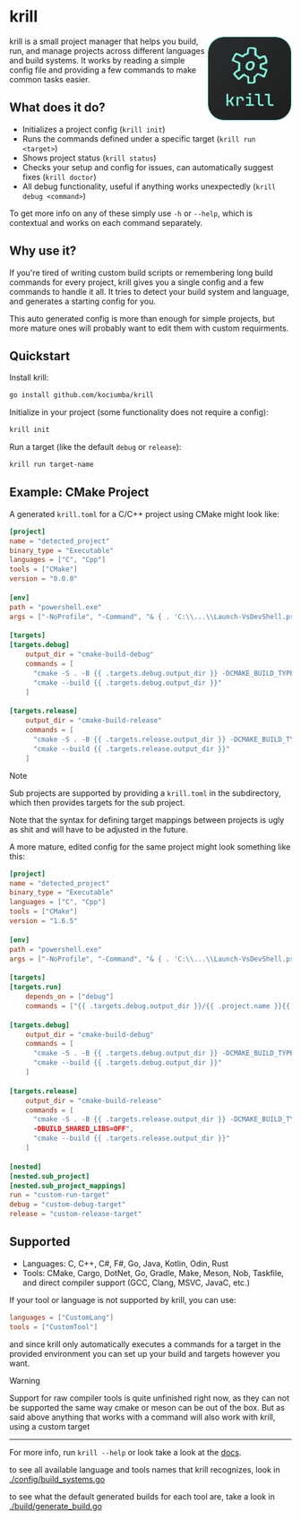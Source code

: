 # krill

<img align="right" src="https://raw.githubusercontent.com/kociumba/krill/main/assets/krill_icon.svg" alt="krill icon" width="150" height="150"/>

krill is a small project manager that helps you build, run, and manage projects across different languages and build systems. It works by reading a simple config file and providing a few commands to make common tasks easier.

## What does it do?

- Initializes a project config (`krill init`)
- Runs the commands defined under a specific target (`krill run <target>`)
- Shows project status (`krill status`)
- Checks your setup and config for issues, can automatically suggest fixes (`krill doctor`)
- All debug functionality, useful if anything works unexpectedly (`krill debug <command>`)

To get more info on any of these simply use `-h` or `--help`, which is contextual and works on each command separately.

## Why use it?

If you're tired of writing custom build scripts or remembering long build commands for every project, krill gives you a single config and a few commands to handle it all. It tries to detect your build system and language, and generates a starting config for you.

This auto generated config is more than enough for simple projects, but more mature ones will probably want to edit them with custom requirments.

## Quickstart

Install krill:

```bash
go install github.com/kociumba/krill
```

Initialize in your project (some functionality does not require a config):

```bash
krill init
```

Run a target (like the default `debug` or `release`):

```bash
krill run target-name
```

## Example: CMake Project

A generated `krill.toml` for a C/C++ project using CMake might look like:

```toml
[project]
name = "detected_project"
binary_type = "Executable"
languages = ["C", "Cpp"]
tools = ["CMake"]
version = "0.0.0"

[env]
path = "powershell.exe"
args = ["-NoProfile", "-Command", "& { . 'C:\\...\\Launch-VsDevShell.ps1' -Arch amd64 }"]

[targets]
[targets.debug]
    output_dir = "cmake-build-debug"
    commands = [
      "cmake -S . -B {{ .targets.debug.output_dir }} -DCMAKE_BUILD_TYPE=Debug",
      "cmake --build {{ .targets.debug.output_dir }}"
    ]

[targets.release]
    output_dir = "cmake-build-release"
    commands = [
      "cmake -S . -B {{ .targets.release.output_dir }} -DCMAKE_BUILD_TYPE=Release",
      "cmake --build {{ .targets.release.output_dir }}"
    ]
```

> [!NOTE]
> Sub projects are supported by providing a `krill.toml` in the subdirectory, which then provides targets for the sub project.
>
> Note that the syntax for defining target mappings between projects is ugly as shit and will have to be adjusted in the future.

A more mature, edited config for the same project might look something like this:

```toml
[project]
name = "detected_project"
binary_type = "Executable"
languages = ["C", "Cpp"]
tools = ["CMake"]
version = "1.6.5"

[env]
path = "powershell.exe"
args = ["-NoProfile", "-Command", "& { . 'C:\\...\\Launch-VsDevShell.ps1' -Arch amd64 }"]

[targets]
[targets.run]
    depends_on = ["debug"]
    commands = ["{{ .targets.debug.output_dir }}/{{ .project.name }}{{ .exe_ext }}"]

[targets.debug]
    output_dir = "cmake-build-debug"
    commands = [
      "cmake -S . -B {{ .targets.debug.output_dir }} -DCMAKE_BUILD_TYPE=Debug",
      "cmake --build {{ .targets.debug.output_dir }}"
    ]

[targets.release]
    output_dir = "cmake-build-release"
    commands = [
      "cmake -S . -B {{ .targets.release.output_dir }} -DCMAKE_BUILD_TYPE=Release 
      -DBUILD_SHARED_LIBS=OFF",
      "cmake --build {{ .targets.release.output_dir }}"
    ]

[nested]
[nested.sub_project]
[nested.sub_project_mappings]
run = "custom-run-target"
debug = "custom-debug-target"
release = "custom-release-target"
```

## Supported

- Languages: C, C++, C#, F#, Go, Java, Kotlin, Odin, Rust
- Tools: CMake, Cargo, DotNet, Go, Gradle, Make, Meson, Nob, Taskfile, and direct compiler support (GCC, Clang, MSVC, JavaC, etc.)

If your tool or language is not supported by krill, you can use:

```toml
languages = ["CustomLang"]
tools = ["CustomTool"]
```

and since krill only automatically executes a commands for a target in the provided environment you can set up your build and targets however you want.

> [!WARNING]
> Support for raw compiler tools is quite unfinished right now, as they can not be supported the same way cmake or meson can be out of the box. But as said above anything that works with a command will also work with krill, using a custom target

---

For more info, run `krill --help` or look take a look at the [docs]().

to see all available language and tools names that krill recognizes, look in [./config/build_systems.go](./config/build_systems.go)

to see what the default generated builds for each tool are, take a look in [./build/generate_build.go](./build/generate_build.go) 
